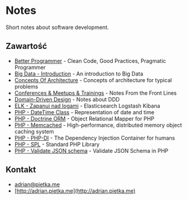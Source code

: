 # Notes

Short notes about software development.

## Zawartość

* [Better Programmer](better-programmer) - Clean Code, Good Practices, Pragmatic Programmer
* [Big Data - Introduction](big-data-introduction) - An introduction to Big Data
* [Concepts Of Architecture](concepts-of-architecture) - Concepts of architecture for typical problems
* [Conferences & Meetups & Trainings](conferences-meetups-trainings) - Notes From the Front Lines
* [Domain-Driven Design](domain-driven-design) - Notes about DDD
* [ELK - Zapanuj nad logami](elk-zapanuj-nad-logami) - Elasticsearch Logstash Kibana
* [PHP - DateTime Class](php-datetime-class.md) - Representation of date and time
* [PHP - Doctrine ORM](php-doctrine-orm) - Object Relational Mapper for PHP
* [PHP - Memcached](php-memcached) - High-performance, distributed memory object caching system
* [PHP - PHP-DI](php-di) - The Dependency Injection Container for humans
* [PHP - SPL](php-spl) - Standard PHP Library
* [PHP - Validate JSON schema](php-validate-json-schema.md) - Validate JSON Schema in PHP

## Kontakt

* [adrian@pietka.me](mailto:adrian@pietka.me)
* [http://adrian.pietka.me](http://adrian.pietka.me)